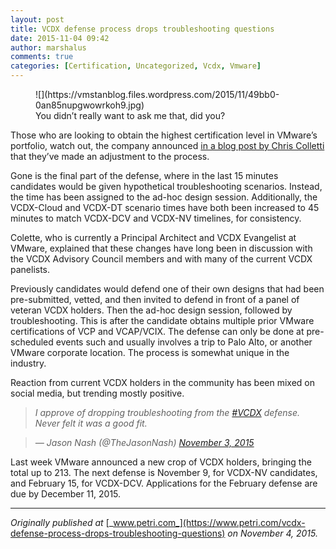 ```yaml
---
layout: post
title: VCDX defense process drops troubleshooting questions
date: 2015-11-04 09:42
author: marshalus
comments: true
categories: [Certification, Uncategorized, Vcdx, Vmware]
---
```




<figure class="wp-caption">![](https://vmstanblog.files.wordpress.com/2015/11/49bb0-0an85nupgwowrkoh9.jpg)

<figcaption class="wp-caption-text">You didn’t really want to ask me that, did you?</figcaption>

</figure>

Those who are looking to obtain the highest certification level in VMware’s portfolio, watch out, the company announced [in a blog post by Chris Colletti](https://blogs.vmware.com/education/author/chris_colotti) that they’ve made an adjustment to the process.

Gone is the final part of the defense, where in the last 15 minutes candidates would be given hypothetical troubleshooting scenarios. Instead, the time has been assigned to the ad-hoc design session. Additionally, the VCDX-Cloud and VCDX-DT scenario times have both been increased to 45 minutes to match VCDX-DCV and VCDX-NV timelines, for consistency.

Colette, who is currently a Principal Architect and VCDX Evangelist at VMware, explained that these changes have long been in discussion with the VCDX Advisory Council members and with many of the current VCDX panelists.

Previously candidates would defend one of their own designs that had been pre-submitted, vetted, and then invited to defend in front of a panel of veteran VCDX holders. Then the ad-hoc design session, followed by troubleshooting. This is after the candidate obtains multiple prior VMware certifications of VCP and VCAP/VCIX. The defense can only be done at pre-scheduled events such and usually involves a trip to Palo Alto, or another VMware corporate location. The process is somewhat unique in the industry.

Reaction from current VCDX holders in the community has been mixed on social media, but trending mostly positive.

> _I approve of dropping troubleshooting from the_ [_#VCDX_](https://twitter.com/hashtag/VCDX?src=hash) _defense. Never felt it was a good fit._

> _— Jason Nash (@TheJasonNash)_ [_November 3, 2015_](https://twitter.com/TheJasonNash/status/661579975213101057)

Last week VMware announced a new crop of VCDX holders, bringing the total up to 213\. The next defense is November 9, for VCDX-NV candidates, and February 15, for VCDX-DCV. Applications for the February defense are due by December 11, 2015.

* * *

_Originally published at_ [_www.petri.com_](https://www.petri.com/vcdx-defense-process-drops-troubleshooting-questions) _on November 4, 2015._